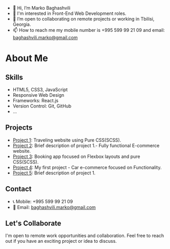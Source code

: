 - 👋 Hi, I’m Marko Baghashvili
- 👀 I'm interested in Front-End Web Development roles.
- 💼 I’m open to collaborating on remote projects or working in Tbilisi, Georgia.
- 📫 How to reach me my mobile number is +995 599 99 21 09 and email: baghashvili.marko@gmail.com

# About Me

## Skills

- HTML5, CSS3, JavaScript
- Responsive Web Design
- Frameworks: React.js
- Version Control: Git, GitHub
- ...

## Projects

- [Project 1]([link-to-project-1](https://marko010101.github.io/Travel/Traveler/)): Traveling website using Pure CSS(SCSS).
- [Project 2](https://style-maven.netlify.app/): Brief description of project 1.- Fully functional E-commerce website.
- [Project 3](https://marko010101.github.io/booking-app/starter/): Booking app focused on Flexbox layouts and pure CSS(SCSS).
- [Project 4](https://marko010101.github.io/COMSCHOOL-HOMEWORK/lec17/): My first project - Car e-commerce focused on Functionality.
- [Project 5]([link-to-project-1](https://marko010101.github.io/Travel/Traveler/)): Brief description of project 1.

## Contact

- 📞 Mobile: +995 599 99 21 09
- 📧 Email: baghashvili.marko@gmail.com

## Let's Collaborate

I'm open to remote work opportunities and collaboration. Feel free to reach out if you have an exciting project or idea to discuss.


